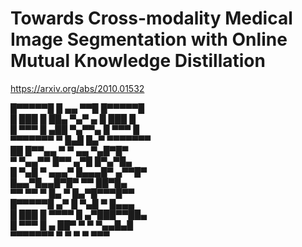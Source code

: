 # Towards Cross-modality Medical Image Segmentation with Online Mutual Knowledge Distillation
https://arxiv.org/abs/2010.01532

█▀▀▀▀▀█ █  ▄▄ ▀▀█ █▀▀▀▀▀█ <br>
█ ███ █ ██▄ ▀▄▀ ▄ █ ███ █ <br>
█ ▀▀▀ █ ▄██ ▀▄▀▀▄ █ ▀▀▀ █ <br>
▀▀▀▀▀▀▀ ▀ █▄█ █▄▀ ▀▀▀▀▀▀▀ <br>
██  █▀▀▄▄ ▀  ▀ ▄▄  ▀▄█▀█▀ <br>
▀  ▀▄▄▀▀ █▀▀  ▄▀█ █▀▄▀█▄  <br>
█ ▀▄█ ▀ ▄▄▄▀ █▄▄▄█▀ ▄▀▀█▀ <br>
   █▄▄▀█▄▄█▀█▀ ▀▀  ██▀█▄  <br>
▀▀ ▀▀ ▀ █▄ ▀ █▄▀█▀▀▀█▀▀   <br>
█▀▀▀▀▀█ ▄▀ █  ▀▄█ ▀ █▄▄▄  <br>
█ ███ █ ▀▀▀▀ █ ▄▀███▀▀██▄ <br>
█ ▀▀▀ █ ▄ ██▀ ▀ ▀ ▀▄▄█▄█  <br>
▀▀▀▀▀▀▀ ▀ ▀    ▀  ▀   ▀▀▀ <br>
